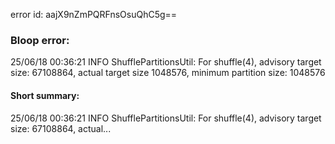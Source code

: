 error id: aajX9nZmPQRFnsOsuQhC5g==
### Bloop error:

25/06/18 00:36:21 INFO ShufflePartitionsUtil: For shuffle(4), advisory target size: 67108864, actual target size 1048576, minimum partition size: 1048576
#### Short summary: 

25/06/18 00:36:21 INFO ShufflePartitionsUtil: For shuffle(4), advisory target size: 67108864, actual...
